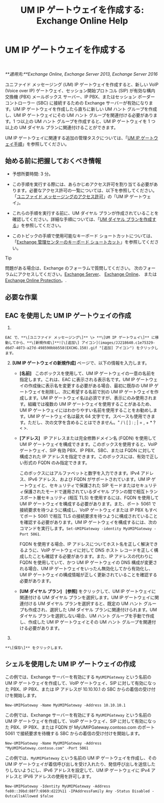 ﻿---
title: 'UM IP ゲートウェイを作成する: Exchange Online Help'
TOCTitle: UM IP ゲートウェイを作成する
ms:assetid: 542d6b50-147b-4cec-b54d-61c7b8fc0fc7
ms:mtpsurl: https://technet.microsoft.com/ja-jp/library/Aa998045(v=EXCHG.150)
ms:contentKeyID: 49896252
ms.date: 05/22/2018
mtps_version: v=EXCHG.150
f1_keywords:
- Microsoft.Exchange.Management.SnapIn.Esm.Servers.UnifiedMessaging.CreateUMIPGatewayWizardForm.CreateUMIPGatewayWizardPage
ms.translationtype: HT
---

# UM IP ゲートウェイを作成する

 

_**適用先:**Exchange Online, Exchange Server 2013, Exchange Server 2016_

ユニファイド メッセージング (UM) IP ゲートウェイを作成すると、新しい VoIP (Voice over IP) ゲートウェイ、セッション開始プロトコル (SIP) が有効な構内交換機 (PBX) メールボックス サーバー、IP PBX、またはセッション ボーダー コントローラー (SBC) に接続するための Exchange サーバーが有効になります。UM IP ゲートウェイを作成したら直ちに新しい UM ハント グループを作成し、UM IP ゲートウェイにその UM ハント グループを関連付ける必要があります。1 つ以上の UM ハント グループを作成すると、UM IP ゲートウェイを 1 つ以上の UM ダイヤル プランに関連付けることができます。

UM IP ゲートウェイに関連する追加の管理タスクについては、「[UM IP ゲートウェイ手順](um-ip-gateway-procedures-exchange-2013-help.md)」を参照してください。

## 始める前に把握しておくべき情報

  - 予想所要時間: 3 分。

  - この手順を実行する際には、あらかじめアクセス許可を割り当てる必要があります。必要なアクセス許可の一覧については、以下を参照してください。「[ユニファイド メッセージングのアクセス許可](unified-messaging-permissions-exchange-2013-help.md)」の「UM IP ゲートウェイ」。

  - これらの手順を実行する前に、UM ダイヤル プランが作成されていることを確認してください。詳細な手順については、「[UM ダイヤル プランを作成する](create-a-um-dial-plan-exchange-2013-help.md)」を参照してください。

  - このトピックの手順で使用可能なキーボード ショートカットについては、「[Exchange 管理センターのキーボード ショートカット](keyboard-shortcuts-in-the-exchange-admin-center-exchange-online-protection-help.md)」を参照してください。


> [!TIP]
> 問題がある場合は、Exchange のフォーラムで質問してください。 次のフォーラムにアクセスしてください。<A href="https://go.microsoft.com/fwlink/p/?linkid=60612">Exchange Server</A>、 <A href="https://go.microsoft.com/fwlink/p/?linkid=267542">Exchange Online</A>、 または <A href="https://go.microsoft.com/fwlink/p/?linkid=285351">Exchange Online Protection</A>。.



## 必要な作業

## EAC を使用した UM IP ゲートウェイの作成

1.  
    
    EAC で、**\[ユニファイド メッセージング\]** \> **\[UM IP ゲートウェイ\]** に移動してから、**\[新規作成\]**![\[追加\] アイコン](images/JJ218640.c1e75329-d6d7-4073-a27d-498590bbb558(EXCHG.150).gif "[追加] アイコン") をクリックします。

2.  **\[UM IP ゲートウェイの新規作成\]** ページで、以下の情報を入力します。
    
      - **\[名前\]**   このボックスを使用して、UM IP ゲートウェイの一意の名前を指定します。これは、EAC に表示される表示名です。UM IP ゲートウェイの作成後に表示名を変更する必要がある場合、最初に既存の UM IP ゲートウェイを削除し、次に希望する名前で別の UM IP ゲートウェイを作成します。UM IP ゲートウェイ名は必須ですが、表示にのみ使用されます。組織では複数の UM IP ゲートウェイを使用することがあるため、UM IP ゲートウェイにはわかりやすい名前を使用することをお勧めします。UM IP ゲートウェイ名は最大 64 文字です。スペースも使用できます。ただし、次の文字を含めることはできません。" / \\ \[ \] : ; | = , + \* ? \< \>.
    
      - **\[アドレス\]**   IP アドレスまたは完全修飾ドメイン名 (FQDN) を使用して UM IP ゲートウェイを構成できます。このボックスを使用すると、VoIP ゲートウェイ、SIP 有効 PBX、IP PBX、SBC、または FQDN に対して構成された IP アドレスを指定できます。このボックスには、有効で正しい形式の FQDN のみ指定できます。
        
        このボックスにはアルファベットと数字を入力できます。IPv4 アドレス、IPv6 アドレス、および FQDN がサポートされています。UM IP ゲートウェイと、セキュリティで保護された SIP モードまたはセキュリティ保護されたモードで運用されているダイヤル プランの間で相互トランスポート層セキュリティ (相互 TLS) を使用するには、FQDN を使用して UM IP ゲートウェイを構成する必要があります。また、ポート 5061 で接続要求を待つように構成し、VoIP ゲートウェイまたは IP PBX もすべてポート 5061 で相互 TLS の接続要求を待つように構成されていることを確認する必要があります。UM IP ゲートウェイを構成するには、次のコマンドを実行します。`Set-UMIPGateway -identity MyUMIPGateway -Port 5061`.
        
        FQDN を使用する場合、IP アドレスについてホスト名を正しく解決できるように、VoIP ゲートウェイに対して DNS ホスト レコードを正しく構成したことも確認する必要があります。また、IP アドレスの代わりに FQDN を使用していて、かつ UM IP ゲートウェイの DNS 構成が変更される場合、UM IP ゲートウェイをいったん無効化してから有効化し、UM IP ゲートウェイの構成情報が正しく更新されていることを確認する必要があります。
    
      - **\[UM ダイヤル プラン\]**   **\[参照\]** をクリックして、UM IP ゲートウェイに関連付ける UM ダイヤル プランを選択します。UM IP ゲートウェイに関連付ける UM ダイヤル プランを選択すると、既定の UM ハント グループも作成され、選択した UM ダイヤル プランに関連付けられます。UM ダイヤル プランを選択しない場合、UM ハント グループを手動で作成し、作成した UM IP ゲートウェイとその UM ハント グループを関連付ける必要があります。

3.  
    
    **\[保存\]** をクリックします。

## シェルを使用した UM IP ゲートウェイの作成

この例では、Exchange サーバーを有効にする `MyUMIPGateway` という名前の UM IP ゲートウェイを作成して、VoIP ゲートウェイ、SIP に対して有効になった PBX、IP PBX、または IP アドレスが 10.10.10.1 の SBC からの着信の受け付けを開始します。

    New-UMIPGateway -Name MyUMIPGateway -Address 10.10.10.1

この例では、Exchange サーバーを有効にする `MyUMIPGateway` という名前の UM IP ゲートウェイを作成して、VoIP ゲートウェイ、SIP に対して有効になった PBX、IP PBX、または FQDN が MyUMIPGateway.contoso.com のポート 5061 で接続要求を待機する SBC からの着信の受け付けを開始します。

    New-UMIPGateway -Name MyUMIPGateway -Address "MyUMIPGateway.contoso.com" -Port 5061

この例では、`MyUMIPGateway` という名前の UM IP ゲートウェイを作成し、その UM IP ゲートウェイが着信呼び出しを受け入れたり、発信呼び出しを送信したりしないようにし、IPv6 アドレスを設定して、UM IP ゲートウェイに IPv4 アドレスと IPV6 アドレスの使用を許可します。

    New-UMIPGateway -Identity MyUMIPGateway -Address fe80::39bd:88f7:6969:d223%11 -IPAddressFamily Any -Status Disabled -OutcallsAllowed $false

